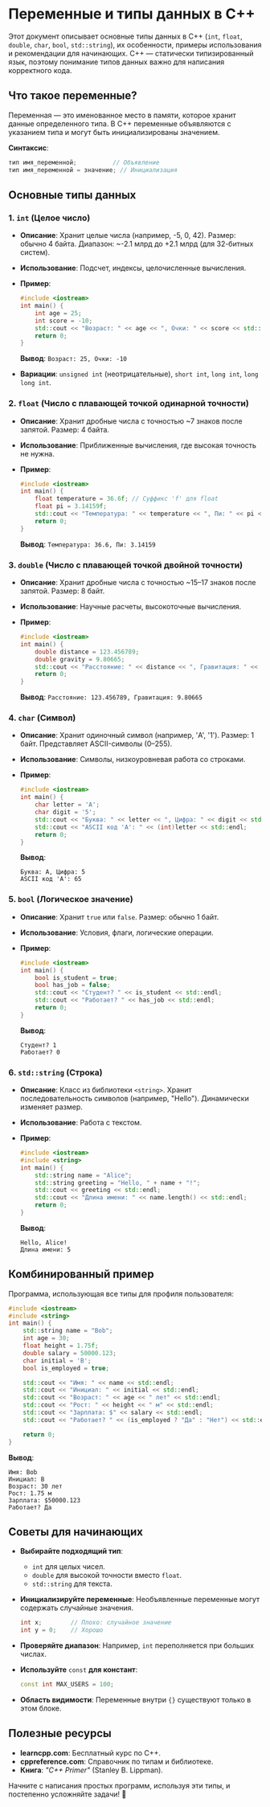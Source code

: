 # Переменные и типы данных в C++

Этот документ описывает основные типы данных в C++ (`int`, `float`, `double`, `char`, `bool`, `std::string`), их особенности, примеры использования и рекомендации для начинающих. C++ — статически типизированный язык, поэтому понимание типов данных важно для написания корректного кода.

## Что такое переменные?

Переменная — это именованное место в памяти, которое хранит данные определенного типа. В C++ переменные объявляются с указанием типа и могут быть инициализированы значением.

**Синтаксис**:

```cpp
тип имя_переменной;          // Объявление
тип имя_переменной = значение; // Инициализация
```

## Основные типы данных

### 1. `int` (Целое число)

- **Описание**: Хранит целые числа (например, -5, 0, 42). Размер: обычно 4 байта. Диапазон: \~-2.1 млрд до +2.1 млрд (для 32-битных систем).

- **Использование**: Подсчет, индексы, целочисленные вычисления.

- **Пример**:

  ```cpp
  #include <iostream>
  int main() {
      int age = 25;
      int score = -10;
      std::cout << "Возраст: " << age << ", Очки: " << score << std::endl;
      return 0;
  }
  ```

  **Вывод**: `Возраст: 25, Очки: -10`

- **Вариации**: `unsigned int` (неотрицательные), `short int`, `long int`, `long long int`.

### 2. `float` (Число с плавающей точкой одинарной точности)

- **Описание**: Хранит дробные числа с точностью \~7 знаков после запятой. Размер: 4 байта.
- **Использование**: Приближенные вычисления, где высокая точность не нужна.
- **Пример**:

  ```cpp
  #include <iostream>
  int main() {
      float temperature = 36.6f; // Суффикс 'f' для float
      float pi = 3.14159f;
      std::cout << "Температура: " << temperature << ", Пи: " << pi << std::endl;
      return 0;
  }
  ```

  **Вывод**: `Температура: 36.6, Пи: 3.14159`

### 3. `double` (Число с плавающей точкой двойной точности)

- **Описание**: Хранит дробные числа с точностью \~15–17 знаков после запятой. Размер: 8 байт.
- **Использование**: Научные расчеты, высокоточные вычисления.
- **Пример**:

  ```cpp
  #include <iostream>
  int main() {
      double distance = 123.456789;
      double gravity = 9.80665;
      std::cout << "Расстояние: " << distance << ", Гравитация: " << gravity << std::endl;
      return 0;
  }
  ```

  **Вывод**: `Расстояние: 123.456789, Гравитация: 9.80665`

### 4. `char` (Символ)

- **Описание**: Хранит одиночный символ (например, 'A', '1'). Размер: 1 байт. Представляет ASCII-символы (0–255).
- **Использование**: Символы, низкоуровневая работа со строками.
- **Пример**:

  ```cpp
  #include <iostream>
  int main() {
      char letter = 'A';
      char digit = '5';
      std::cout << "Буква: " << letter << ", Цифра: " << digit << std::endl;
      std::cout << "ASCII код 'A': " << (int)letter << std::endl;
      return 0;
  }
  ```

  **Вывод**:

  ```
  Буква: A, Цифра: 5
  ASCII код 'A': 65
  ```

### 5. `bool` (Логическое значение)

- **Описание**: Хранит `true` или `false`. Размер: обычно 1 байт.
- **Использование**: Условия, флаги, логические операции.
- **Пример**:

  ```cpp
  #include <iostream>
  int main() {
      bool is_student = true;
      bool has_job = false;
      std::cout << "Студент? " << is_student << std::endl;
      std::cout << "Работает? " << has_job << std::endl;
      return 0;
  }
  ```

  **Вывод**:

  ```
  Студент? 1
  Работает? 0
  ```

### 6. `std::string` (Строка)

- **Описание**: Класс из библиотеки `<string>`. Хранит последовательность символов (например, "Hello"). Динамически изменяет размер.
- **Использование**: Работа с текстом.
- **Пример**:

  ```cpp
  #include <iostream>
  #include <string>
  int main() {
      std::string name = "Alice";
      std::string greeting = "Hello, " + name + "!";
      std::cout << greeting << std::endl;
      std::cout << "Длина имени: " << name.length() << std::endl;
      return 0;
  }
  ```

  **Вывод**:

  ```
  Hello, Alice!
  Длина имени: 5
  ```

## Комбинированный пример

Программа, использующая все типы для профиля пользователя:

```cpp
#include <iostream>
#include <string>
int main() {
    std::string name = "Bob";
    int age = 30;
    float height = 1.75f;
    double salary = 50000.123;
    char initial = 'B';
    bool is_employed = true;

    std::cout << "Имя: " << name << std::endl;
    std::cout << "Инициал: " << initial << std::endl;
    std::cout << "Возраст: " << age << " лет" << std::endl;
    std::cout << "Рост: " << height << " м" << std::endl;
    std::cout << "Зарплата: $" << salary << std::endl;
    std::cout << "Работает? " << (is_employed ? "Да" : "Нет") << std::endl;

    return 0;
}
```

**Вывод**:

```
Имя: Bob
Инициал: B
Возраст: 30 лет
Рост: 1.75 м
Зарплата: $50000.123
Работает? Да
```

## Советы для начинающих

- **Выбирайте подходящий тип**:
  - `int` для целых чисел.
  - `double` для высокой точности вместо `float`.
  - `std::string` для текста.
- **Инициализируйте переменные**: Необъявленные переменные могут содержать случайные значения.

  ```cpp
  int x;        // Плохо: случайное значение
  int y = 0;    // Хорошо
  ```
- **Проверяйте диапазон**: Например, `int` переполняется при больших числах.
- **Используйте** `const` **для констант**:

  ```cpp
  const int MAX_USERS = 100;
  ```
- **Область видимости**: Переменные внутри `{}` существуют только в этом блоке.

## Полезные ресурсы

- **learncpp.com**: Бесплатный курс по C++.
- **cppreference.com**: Справочник по типам и библиотеке.
- **Книга**: *"C++ Primer"* (Stanley B. Lippman).

Начните с написания простых программ, используя эти типы, и постепенно усложняйте задачи! 🚀